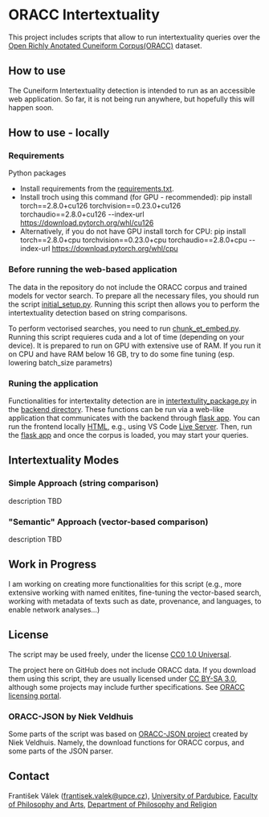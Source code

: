 # ORACC Intertextuality
This project includes scripts that allow to run intertextuality queries over the [Open Richly Anotated Cuneiform Corpus(ORACC)](https://oracc.museum.upenn.edu/) dataset.

## How to use
The Cuneiform Intertextuality detection is intended to run as an accessible web application. So far, it is not being run anywhere, but hopefully this will happen soon.

## How to use - locally
### Requirements
Python packages
- Install requirements from the [requirements.txt](https://github.com/valekfrantisek/CuneiformIntertextuality/blob/main/requirements.txt).
- Install troch using this command (for GPU - recommended): pip install torch==2.8.0+cu126 torchvision==0.23.0+cu126 torchaudio==2.8.0+cu126 --index-url https://download.pytorch.org/whl/cu126
- Alternatively, if you do not have GPU install torch for CPU: pip install torch==2.8.0+cpu torchvision==0.23.0+cpu torchaudio==2.8.0+cpu --index-url https://download.pytorch.org/whl/cpu

### Before running the web-based application
The data in the repository do not include the ORACC corpus and trained models for vector search. To prepare all the necessary files, you should run the script [initial_setup.py](https://github.com/valekfrantisek/CuneiformIntertextuality/blob/main/initial_setup.py). Running this script then allows you to perform the intertextuality detection based on string comparisons.

To perform vectorised searches, you need to run [chunk_et_embed.py](https://github.com/valekfrantisek/CuneiformIntertextuality/blob/main/chunk_et_embed.py). Running this script requieres cuda and a lot of time (depending on your device). It is prepared to run on GPU with extensive use of RAM. If you run it on CPU and have RAM below  16 GB, try to do some fine tuning (esp. lowering batch_size parametrs)

### Runing the application
Functionalities for intertextality detection are in [intertextulity_package.py](https://github.com/valekfrantisek/CuneiformIntertextuality/blob/main/backend/intertextulity_package.py) in the [backend directory](https://github.com/valekfrantisek/CuneiformIntertextuality/tree/main/backend). These functions can be run via a web-like application that communicates with the backend through [flask app](https://github.com/valekfrantisek/CuneiformIntertextuality/blob/main/backend/app.py). You can run the frontend locally [HTML](https://github.com/valekfrantisek/CuneiformIntertextuality/blob/main/frontend/index.html), e.g., using VS Code [Live Server](https://marketplace.visualstudio.com/items?itemName=ritwickdey.LiveServer). Then, run the [flask app](https://github.com/valekfrantisek/CuneiformIntertextuality/blob/main/backend/app.py) and once the corpus is loaded, you may start your queries.

## Intertextuality Modes
### Simple Approach (string comparison)
description TBD

### "Semantic" Approach (vector-based comparison)
description TBD

## Work in Progress
I am working on creating more functionalities for this script (e.g., more extensive working with named enitites, fine-tuning the vector-based search, working with metadata of texts such as date, provenance, and languages, to enable network analyses...)

## License
The script may be used freely, under the license [CC0 1.0 Universal](https://creativecommons.org/publicdomain/zero/1.0/).

The project here on GitHub does not include ORACC data. If you download them using this script, they are usually licensed under [CC BY-SA 3.0](https://creativecommons.org/licenses/by-sa/3.0/deed), although some projects may include further specifications. See [ORACC licensing portal](http://oracc.ub.uni-muenchen.de/doc/about/licensing/index.html).

### ORACC-JSON by Niek Veldhuis
Some parts of the script was based on [ORACC-JSON project](https://github.com/niekveldhuis/ORACC-JSON) created by Niek Veldhuis. Namely, the download functions for ORACC corpus, and some parts of the JSON parser.

## Contact
František Válek (frantisek.valek@upce.cz), [University of Pardubice](https://www.upce.cz/), [Faculty of Philosophy and Arts](https://ff.upce.cz/), [Department of Philosophy and Religion](https://kfr.upce.cz/en)

